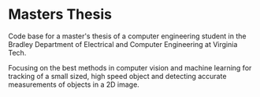 # Masters Thesis

Code base for a master's thesis of a computer engineering student in the Bradley Department of Electrical and Computer Engineering at Virginia Tech.

Focusing on the best methods in computer vision and machine learning for tracking of a small sized, high speed object and detecting accurate measurements of objects in a 2D image.
